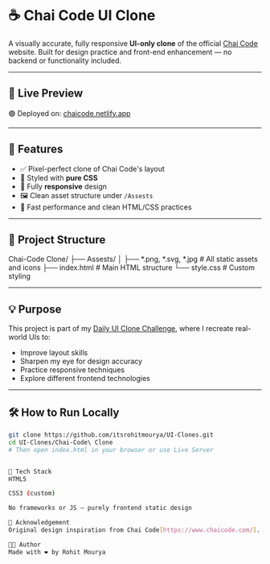 # ☕ Chai Code UI Clone

A visually accurate, fully responsive **UI-only clone** of the official [Chai Code](https://chaicode.netlify.app/) website. Built for design practice and front-end enhancement — no backend or functionality included.

---

## 🔗 Live Preview

🟢 Deployed on: [chaicode.netlify.app](https://chaicode.netlify.app/)

---

## 🎯 Features

- ✅ Pixel-perfect clone of Chai Code's layout
- 🎨 Styled with **pure CSS**
- 📱 Fully **responsive** design
- 🖼️ Clean asset structure under `/Assests`
- 🚀 Fast performance and clean HTML/CSS practices

---

## 📁 Project Structure

Chai-Code Clone/
├── Assests/
│ ├── *.png, *.svg, *.jpg # All static assets and icons
├── index.html # Main HTML structure
└── style.css # Custom styling


---

## 💡 Purpose

This project is part of my [Daily UI Clone Challenge](https://github.com/itsrohitmourya/UI-Clones), where I recreate real-world UIs to:
- Improve layout skills
- Sharpen my eye for design accuracy
- Practice responsive techniques
- Explore different frontend technologies

---

## 🛠️ How to Run Locally

```bash
git clone https://github.com/itsrohitmourya/UI-Clones.git
cd UI-Clones/Chai-Code\ Clone
# Then open index.html in your browser or use Live Server


🧠 Tech Stack
HTML5

CSS3 (custom)

No frameworks or JS — purely frontend static design

🙌 Acknowledgement
Original design inspiration from Chai Code[https://www.chaicode.com/].

👨‍💻 Author
Made with ❤️ by Rohit Mourya